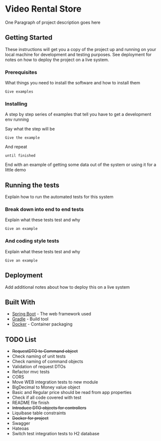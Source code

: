 # Video Rental Store

One Paragraph of project description goes here

## Getting Started

These instructions will get you a copy of the project up and running on your local machine for development and testing purposes. See deployment for notes on how to deploy the project on a live system.

### Prerequisites

What things you need to install the software and how to install them

```
Give examples
```

### Installing

A step by step series of examples that tell you have to get a development env running

Say what the step will be

```
Give the example
```

And repeat

```
until finished
```

End with an example of getting some data out of the system or using it for a little demo

## Running the tests

Explain how to run the automated tests for this system

### Break down into end to end tests

Explain what these tests test and why

```
Give an example
```

### And coding style tests

Explain what these tests test and why

```
Give an example
```

## Deployment

Add additional notes about how to deploy this on a live system

## Built With

* [Spring Boot](https://projects.spring.io/spring-boot/) - The web framework used
* [Gradle](https://gradle.org) - Build tool
* [Docker](https://docs.docker.com/install/) - Container packaging

## TODO List

* ~~RequestDTO to Command object~~
* Check naming of unit tests
* Check naming of command objects
* Validation of request DTOs
* Refactor mvc tests
* CORS
* Move WEB integration tests to new module 
* BigDecimal to Money value object
* Basic and Regular price should be read from app properties
* Check if all code covered with test
* README file finish
* ~~Introduce DTO objects for controllers~~
* Liquibase table constraints
* ~~Docker for project~~
* Swagger
* Hateoas
* Switch test integration tests to H2 database
